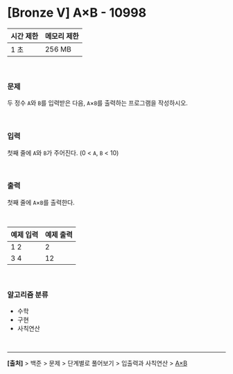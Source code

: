 # [Bronze Ⅴ] A×B - 10998

|시간 제한|메모리 제한|
|---|---|
|1 초|256 MB|

<br>

### 문제
두 정수 `A`와 `B`를 입력받은 다음, `A`×`B`를 출력하는 프로그램을 작성하시오.

<br>

### 입력
첫째 줄에 `A`와 `B`가 주어진다. (0 < `A`, `B` < 10)

<br>

### 출력
첫째 줄에 `A`×`B`를 출력한다.

<br>

|예제 입력|예제 출력|
|---|---|
|1 2|2|
|3 4|12|

<br>

### 알고리즘 분류
* 수학
* 구현
* 사칙연산

<br>

---
**[출처]** > 백준 > 문제 > 단계별로 풀어보기 > 입출력과 사칙연산 > [A×B](https://www.acmicpc.net/problem/10998)